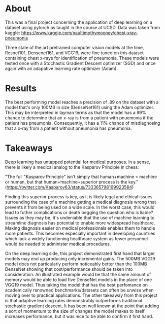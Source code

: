 # About

This was a final project concerning the application of deep learning on a dataset using pytorch as taught in the course at UCSD.
Data was taken from kaggle: https://www.kaggle.com/paultimothymooney/chest-xray-pneumonia

Three state of the art pretrained computer vision models at the time, Resnet101, Densenet161, and VGG19, were fine tuned on this dataset containing chest x-rays for identification of pneumonia. These models were tested once with a Stochastic Gradient Descent optimizer (SGD) and once again with an adapative learning rate optimizer (Adam).

# Results
The best performing model reaches a precision of .89 on the dataset with a model that's only 100MB in size (DenseNet161) using the Adam optimizer. This may be interpreted in layman terms as that the model has a 89% chance to determine that an x-ray is from a patient with pnuemonia if the patient has pneumonia. Consequently, it has a 11% chance of misdiagnosing that a x-ray from a patient without pneumonia has pneumonia.

# Takeaways

Deep learning has untapped potential for medical purposes. In a sense, there is likely a medical analog to the Kasparov Principle in chess:

"The full "Kasparov Principle" isn't simply that human+machine > machine or human, but that human+machine+superior process is the key." (https://twitter.com/Kasparov63/status/733365798169923584)

Finding this superior process is key, as it is likely legal and ethical issues surrounding the case of a machine getting a medical diagnosis wrong that prevents it from being used on a wide scale. In the worst case, this would lead to futher complications or death begging the question who is liable? Issues as they may be, it's undeniable that the use of machine learning to streamline diagnosis has potential to enable more widespread healthcare. Making diagnosis easier on medical professionals enables them to handle more patients. This becomes especially important in developing countries which lack a widely functioning healthcare system as fewer personnel would be needed to administer medical procedures.

On the deep learning side, this project demonstrated first hand that larger models may end up producing only incremental gains. The 500MB VGG19 model does not particularly perform noticeably better than the 100MB DenseNet showing that cost/performance should be taken into consideration. An illustrated example would be that the same amount of memory would be able to load five DenseNet models in the place of one VGG19 model. Thus taking the model that has the best perfomance on academically renowned benchmarks/datasets can often be unwise when moving over to practical applications. The other takeaway from this project is that adaptive learning rates demonstrably outperforms traditional stochastic gradient descent. It has been well known at the point that adding a sort of momentum to the size of changes the model makes to itself increases performance, but it was nice to be able to confirm it first hand.
